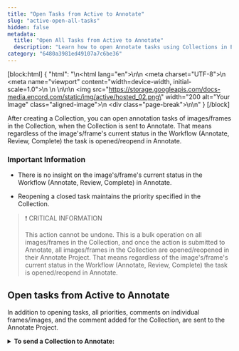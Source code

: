 ```yaml
---
title: "Open Tasks from Active to Annotate"
slug: "active-open-all-tasks"
hidden: false
metadata: 
  title: "Open All Tasks from Active to Annotate"
  description: "Learn how to open Annotate tasks using Collections in Encord Active Cloud."
category: "6480a3981ed49107a7c6be36"
---
```


[block:html]
{
  "html": "<!DOCTYPE html>\n<html lang=\"en\">\n<head>\n    <meta charset=\"UTF-8\">\n    <meta name=\"viewport\" content=\"width=device-width, initial-scale=1.0\">\n    <title>Aligned Image with Page Break</title>\n    <style>\n        .aligned-image {\n            display: block;\n            margin: auto; /* This centers the image */\n        }\n\n        .page-break {\n            page-break-after: always; /* This adds a page break after the image */\n        }\n    </style>\n</head>\n<body>\n    <img src=\"https://storage.googleapis.com/docs-media.encord.com/static/img/active/hosted_02.png\" width=\"200 alt=\"Your Image\" class=\"aligned-image\">\n    <div class=\"page-break\"></div>\n</body>\n</html>"
}
[/block]

After creating a Collection, you can open annotation tasks of images/frames in the Collection, when the Collection is sent to Annotate. That means regardless of the image's/frame's current status in the Workflow (Annotate, Review, Complete) the task is opened/reopend in Annotate.

### Important Information

- There is no insight on the image's/frame's current status in the Workflow (Annotate, Review, Complete) in Annotate.

- Reopening a closed task maintains the priority specified in the Collection.

> ❗️ CRITICAL INFORMATION
> 
> This action cannot be undone. This is a bulk operation on all images/frames in the Collection, and once the action is submitted to Annotate, all images/frames in the Collection are opened/reopened in their Annotate Project. That means regardless of the image's/frame's current status in the Workflow (Annotate, Review, Complete) the task is opened/reopend in Annotate. 

## Open tasks from Active to Annotate

In addition to opening tasks, all priorities, comments on individual frames/images, and the comment added for the Collection, are sent to the Annotate Project.

<details>

<summary><b>To send a Collection to Annotate:</b></summary>

1. Log in to the Encord platform.
   The landing page for the Encord platform appears.
   
2. Click **Active** in the main menu.
   The landing page for Active appears.

3. Click the Project.
   The landing page for the Project appears with the _Explorer_ tab selected.

4. Click **Collections**.
   The _Collections_ page appears.

5. Select the checkbox for the Collection to send to Annotate.

6. Click **Send to Annotate**.
   The _Send to Annotate_ dialog appears.
   <img src="https://storage.googleapis.com/docs-media.encord.com/static/img/active/user-guide/active-send-to-annotate.png" width="400" />

7. Specify the following:

   - **Adjust priority of tasks:** Specifies the priority of all the images/frames in the Collection, when the images/frames are sent to Annotate.
   
   - **Include model predictions as pre-labels:** Includes model predictions as pre-labels in all frames/images in the Collection

   - **Reopen tasks:** Reopens all annotation tasks on images/frames in the Collection.

     > ❗️ CRITICAL INFORMATION
     > 
     > This action cannot be undone. 
   
   - **Delete all existing labels:** Deletes all exsiting labels on all frames/images in the Collection.

     > ❗️ CRITICAL INFORMATION
     > 
     > This action cannot be undone.
   
   - **Leave a comment:** Applies the comment on all frames/images in the Collection.

    > 🚧 WARNING
    > 
	> Comments applied on a Collection cannot be deleted in bulk. We recommend using comments, created on a Collection, in image sequence and video Datasets.

8. Click **Submit**.
   The _Subset created successfully_ dialog appears once creation completes.

9. Click the link in the dialog to go to the Project in Annotate.

10. Users in Annotate can then view opened/reopend tasks, priorities on tasks, and [can access comments](https://docs.encord.com/docs/annotate-label-editor#comments) made in the Collection. 

> ℹ️ Note
> After annotating the data, sync the Project data between Annotate and Active. To sync the Project data go to **Active > [select the project] > click More > Sync Project Data**.

</details>